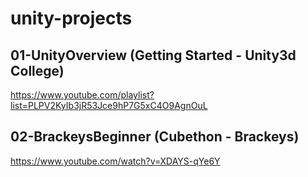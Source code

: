 # unity-projects

## 01-UnityOverview (Getting Started - Unity3d College)
https://www.youtube.com/playlist?list=PLPV2KyIb3jR53Jce9hP7G5xC4O9AgnOuL

## 02-BrackeysBeginner (Cubethon - Brackeys)
https://www.youtube.com/watch?v=XDAYS-qYe6Y
